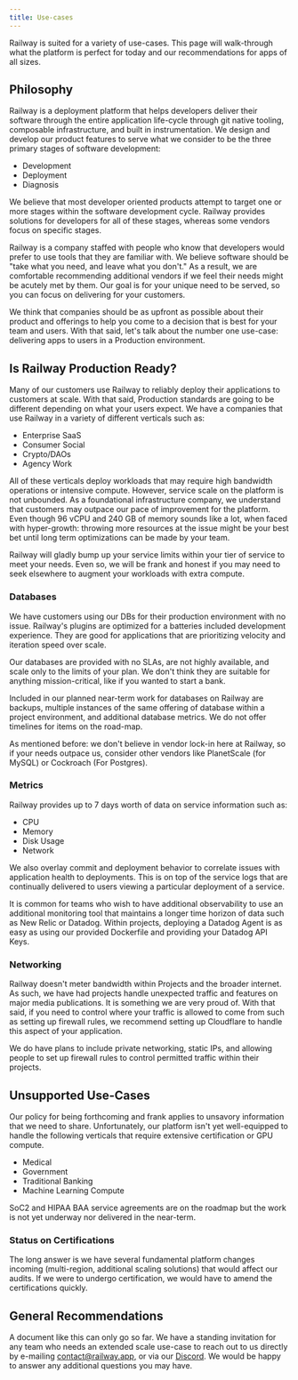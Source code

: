 ```yaml
---
title: Use-cases
---
```


Railway is suited for a variety of use-cases. This page will walk-through what the platform is perfect for today and our recommendations for apps of all sizes.

## Philosophy

Railway is a deployment platform that helps developers deliver their software through the entire application life-cycle through git native tooling, composable infrastructure, and built in instrumentation. We design and develop our product features to serve what we consider to be the three primary stages of software development:

- Development
- Deployment
- Diagnosis

We believe that most developer oriented products attempt to target one or more stages within the software development cycle. Railway provides solutions for developers for all of these stages, whereas some vendors focus on specific stages.

Railway is a company staffed with people who know that developers would prefer to use tools that they are familiar with. We believe software should be "take what you need, and leave what you don't." As a result, we are comfortable recommending additional vendors if we feel their needs might be acutely met by them. Our goal is for your unique need to be served, so you can focus on delivering for your customers.

We think that companies should be as upfront as possible about their product and offerings to help you come to a decision that is best for your team and users. With that said, let's talk about the number one use-case: delivering apps to users in a Production environment.

## Is Railway Production Ready?

Many of our customers use Railway to reliably deploy their applications to customers at scale. With that said, Production standards are going to be different depending on what your users expect. We have a companies that use Railway in a variety of different verticals such as:

- Enterprise SaaS
- Consumer Social
- Crypto/DAOs
- Agency Work

All of these verticals deploy workloads that may require high bandwidth operations or intensive compute. However, service scale on the platform is not unbounded. As a foundational infrastructure company, we understand that customers may outpace our pace of improvement for the platform. Even though 96 vCPU and 240 GB of memory sounds like a lot, when faced with hyper-growth: throwing more resources at the issue might be your best bet until long term optimizations can be made by your team.

Railway will gladly bump up your service limits within your tier of service to meet your needs. Even so, we will be frank and honest if you may need to seek elsewhere to augment your workloads with extra compute.

### Databases

We have customers using our DBs for their production environment with no issue. Railway's plugins are optimized for a batteries included development experience. They are good for applications that are prioritizing velocity and iteration speed over scale.

Our databases are provided with no SLAs, are not highly available, and scale only to the limits of your plan. We don't think they are suitable for anything mission-critical, like if you wanted to start a bank.

Included in our planned near-term work for databases on Railway are backups, multiple instances of the same offering of database within a project environment, and additional database metrics. We do not offer timelines for items on the road-map.

As mentioned before: we don't believe in vendor lock-in here at Railway, so if your needs outpace us, consider other vendors like PlanetScale (for MySQL) or Cockroach (For Postgres).

### Metrics

Railway provides up to 7 days worth of data on service information such as:

- CPU
- Memory
- Disk Usage
- Network

We also overlay commit and deployment behavior to correlate issues with application health to deployments. This is on top of the service logs that are continually delivered to users viewing a particular deployment of a service.

It is common for teams who wish to have additional observability to use an additional monitoring tool that maintains a longer time horizon of data such as New Relic or Datadog. Within projects, deploying a Datadog Agent is as easy as using our provided Dockerfile and providing your Datadog API Keys.

### Networking

Railway doesn't meter bandwidth within Projects and the broader internet. As such, we have had projects handle unexpected traffic and features on major media publications. It is something we are very proud of. With that said, if you need to control where your traffic is allowed to come from such as setting up firewall rules, we recommend setting up Cloudflare to handle this aspect of your application.

We do have plans to include private networking, static IPs, and allowing people to set up firewall rules to control permitted traffic within their projects.

## Unsupported Use-Cases

Our policy for being forthcoming and frank applies to unsavory information that we need to share. Unfortunately, our platform isn't yet well-equipped to handle the following verticals that require extensive certification or GPU compute.

- Medical
- Government
- Traditional Banking
- Machine Learning Compute

SoC2 and HIPAA BAA service agreements are on the roadmap but the work is not yet underway nor delivered in the near-term.

### Status on Certifications

The long answer is we have several fundamental platform changes incoming (multi-region, additional scaling solutions) that would affect our audits. If we were to undergo certification, we would have to amend the certifications quickly.

## General Recommendations

A document like this can only go so far. We have a standing invitation for any team who needs an extended scale use-case to reach out to us
directly by e-mailing [contact@railway.app](mailto:contact@railway.app), or via our [Discord](https://discord.gg/railway).
We would be happy to answer any additional questions you may have.
